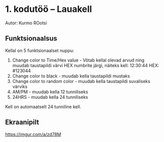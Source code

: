 # 1. kodutöö – Lauakell

Autor: Kurmo ROotsi

## Funktsionaalsus

Kellal on 5 funktsionaalset nuppu:
1. Change color to Time/Hex value - Võtab kellal olevad arvud ning muudab taustapildi värvi HEX numbrite järgi, näiteks kell: 12:30:44 HEX: #123044
2. Change color to black - muudab kella taustapildi mustaks
3. Change color to random color - muudab kella taustapildi suvaliseks värviks
4. AM/PM - muudab kella 12 tunniliseks
5. 24HRS - muudab kella 24 tunniliseks

Kell on automaatselt 24 tunniline kell.

## Ekraanipilt

https://imgur.com/a/zd78M
